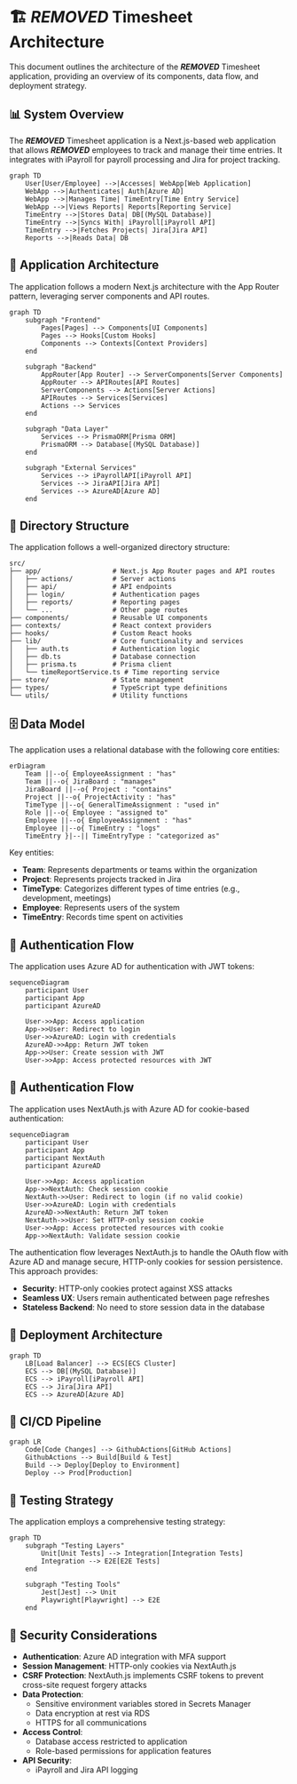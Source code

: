 # 🏗️ ***REMOVED*** Timesheet Architecture

This document outlines the architecture of the ***REMOVED*** Timesheet application, providing an overview of its components, data flow, and deployment strategy.

## 📊 System Overview

The ***REMOVED*** Timesheet application is a Next.js-based web application that allows ***REMOVED*** employees to track and manage their time entries. It integrates with iPayroll for payroll processing and Jira for project tracking.

```mermaid
graph TD
    User[User/Employee] -->|Accesses| WebApp[Web Application]
    WebApp -->|Authenticates| Auth[Azure AD]
    WebApp -->|Manages Time| TimeEntry[Time Entry Service]
    WebApp -->|Views Reports| Reports[Reporting Service]
    TimeEntry -->|Stores Data| DB[(MySQL Database)]
    TimeEntry -->|Syncs With| iPayroll[iPayroll API]
    TimeEntry -->|Fetches Projects| Jira[Jira API]
    Reports -->|Reads Data| DB
```

## 🏢 Application Architecture

The application follows a modern Next.js architecture with the App Router pattern, leveraging server components and API routes.

```mermaid
graph TD
    subgraph "Frontend"
        Pages[Pages] --> Components[UI Components]
        Pages --> Hooks[Custom Hooks]
        Components --> Contexts[Context Providers]
    end

    subgraph "Backend"
        AppRouter[App Router] --> ServerComponents[Server Components]
        AppRouter --> APIRoutes[API Routes]
        ServerComponents --> Actions[Server Actions]
        APIRoutes --> Services[Services]
        Actions --> Services
    end

    subgraph "Data Layer"
        Services --> PrismaORM[Prisma ORM]
        PrismaORM --> Database[(MySQL Database)]
    end

    subgraph "External Services"
        Services --> iPayrollAPI[iPayroll API]
        Services --> JiraAPI[Jira API]
        Services --> AzureAD[Azure AD]
    end
```

## 📁 Directory Structure

The application follows a well-organized directory structure:

```
src/
├── app/                  # Next.js App Router pages and API routes
│   ├── actions/          # Server actions
│   ├── api/              # API endpoints
│   ├── login/            # Authentication pages
│   ├── reports/          # Reporting pages
│   └── ...               # Other page routes
├── components/           # Reusable UI components
├── contexts/             # React context providers
├── hooks/                # Custom React hooks
├── lib/                  # Core functionality and services
│   ├── auth.ts           # Authentication logic
│   ├── db.ts             # Database connection
│   ├── prisma.ts         # Prisma client
│   └── timeReportService.ts # Time reporting service
├── store/                # State management
├── types/                # TypeScript type definitions
└── utils/                # Utility functions
```

## 🗄️ Data Model

The application uses a relational database with the following core entities:

```mermaid
erDiagram
    Team ||--o{ EmployeeAssignment : "has"
    Team ||--o{ JiraBoard : "manages"
    JiraBoard ||--o{ Project : "contains"
    Project ||--o{ ProjectActivity : "has"
    TimeType ||--o{ GeneralTimeAssignment : "used in"
    Role ||--o{ Employee : "assigned to"
    Employee ||--o{ EmployeeAssignment : "has"
    Employee ||--o{ TimeEntry : "logs"
    TimeEntry }|--|| TimeEntryType : "categorized as"
```

Key entities:

- **Team**: Represents departments or teams within the organization
- **Project**: Represents projects tracked in Jira
- **TimeType**: Categorizes different types of time entries (e.g., development, meetings)
- **Employee**: Represents users of the system
- **TimeEntry**: Records time spent on activities

## 🔄 Authentication Flow

The application uses Azure AD for authentication with JWT tokens:

```mermaid
sequenceDiagram
    participant User
    participant App
    participant AzureAD

    User->>App: Access application
    App->>User: Redirect to login
    User->>AzureAD: Login with credentials
    AzureAD->>App: Return JWT token
    App->>User: Create session with JWT
    User->>App: Access protected resources with JWT
```

## 🔄 Authentication Flow

The application uses NextAuth.js with Azure AD for cookie-based authentication:

```mermaid
sequenceDiagram
    participant User
    participant App
    participant NextAuth
    participant AzureAD

    User->>App: Access application
    App->>NextAuth: Check session cookie
    NextAuth->>User: Redirect to login (if no valid cookie)
    User->>AzureAD: Login with credentials
    AzureAD->>NextAuth: Return JWT token
    NextAuth->>User: Set HTTP-only session cookie
    User->>App: Access protected resources with cookie
    App->>NextAuth: Validate session cookie
```

The authentication flow leverages NextAuth.js to handle the OAuth flow with Azure AD and manage secure, HTTP-only cookies for session persistence. This approach provides:

- **Security**: HTTP-only cookies protect against XSS attacks
- **Seamless UX**: Users remain authenticated between page refreshes
- **Stateless Backend**: No need to store session data in the database

## 🚀 Deployment Architecture

```mermaid
graph TD
    LB[Load Balancer] --> ECS[ECS Cluster]
    ECS --> DB[(MySQL Database)]
    ECS --> iPayroll[iPayroll API]
    ECS --> Jira[Jira API]
    ECS --> AzureAD[Azure AD]
```

## 🔄 CI/CD Pipeline

```mermaid
graph LR
    Code[Code Changes] --> GithubActions[GitHub Actions]
    GithubActions --> Build[Build & Test]
    Build --> Deploy[Deploy to Environment]
    Deploy --> Prod[Production]
```

## 🧪 Testing Strategy

The application employs a comprehensive testing strategy:

```mermaid
graph TD
    subgraph "Testing Layers"
        Unit[Unit Tests] --> Integration[Integration Tests]
        Integration --> E2E[E2E Tests]
    end

    subgraph "Testing Tools"
        Jest[Jest] --> Unit
        Playwright[Playwright] --> E2E
    end
```

## 🔐 Security Considerations

- **Authentication**: Azure AD integration with MFA support
- **Session Management**: HTTP-only cookies via NextAuth.js
- **CSRF Protection**: NextAuth.js implements CSRF tokens to prevent cross-site request forgery attacks
- **Data Protection**:
  - Sensitive environment variables stored in Secrets Manager
  - Data encryption at rest via RDS
  - HTTPS for all communications
- **Access Control**:
  - Database access restricted to application
  - Role-based permissions for application features
- **API Security**:
  - iPayroll and Jira API logging
